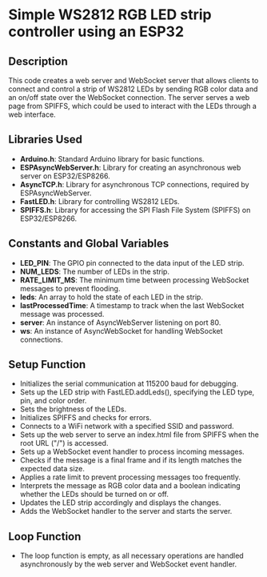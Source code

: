 # Simple WS2812 RGB LED strip controller using an ESP32

## Description
This code creates a web server and WebSocket server that allows clients to connect and control a strip of WS2812 LEDs
by sending RGB color data and an on/off state over the WebSocket connection. The server serves a web page from SPIFFS, 
which could be used to interact with the LEDs through a web interface.

## Libraries Used
- **Arduino.h**: Standard Arduino library for basic functions.
- **ESPAsyncWebServer.h**: Library for creating an asynchronous web server on ESP32/ESP8266.
- **AsyncTCP.h**: Library for asynchronous TCP connections, required by ESPAsyncWebServer.
- **FastLED.h**: Library for controlling WS2812 LEDs.
- **SPIFFS.h**: Library for accessing the SPI Flash File System (SPIFFS) on ESP32/ESP8266.

## Constants and Global Variables
- **LED_PIN**: The GPIO pin connected to the data input of the LED strip.
- **NUM_LEDS**: The number of LEDs in the strip.
- **RATE_LIMIT_MS**: The minimum time between processing WebSocket messages to prevent flooding.
- **leds**: An array to hold the state of each LED in the strip.
- **lastProcessedTime**: A timestamp to track when the last WebSocket message was processed.
- **server**: An instance of AsyncWebServer listening on port 80.
- **ws**: An instance of AsyncWebSocket for handling WebSocket connections.

## Setup Function
- Initializes the serial communication at 115200 baud for debugging.
- Sets up the LED strip with FastLED.addLeds(), specifying the LED type, pin, and color order.
- Sets the brightness of the LEDs.
- Initializes SPIFFS and checks for errors.
- Connects to a WiFi network with a specified SSID and password.
- Sets up the web server to serve an index.html file from SPIFFS when the root URL ("/") is accessed.
- Sets up a WebSocket event handler to process incoming messages.
- Checks if the message is a final frame and if its length matches the expected data size.
- Applies a rate limit to prevent processing messages too frequently.
- Interprets the message as RGB color data and a boolean indicating whether the LEDs should be turned on or off.
- Updates the LED strip accordingly and displays the changes.
- Adds the WebSocket handler to the server and starts the server.

## Loop Function
- The loop function is empty, as all necessary operations are handled asynchronously by the web server and WebSocket event handler.
